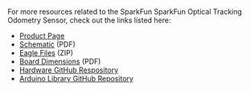 
<!-- This section should include all the relevant documentation and product files (Eagle files, schematic, datasheet(s), landing pages, etc. and any relevant tutorials to go beyond the Hookup Guide.) -->

For more resources related to the SparkFun SparkFun Optical Tracking Odometry Sensor, check out the links listed here: 

* [Product Page](https://www.sparkfun.com/products/24904)
* [Schematic](assets/board_files/24904_SparkFun_Optical_Tracking_Odometry_Sensor_Schematic.pdf) (PDF)
* [Eagle Files](assets/board_files/24904_SparkFun_Optical_Tracking_Odometry_Sensor_EagleFiles.zip) (ZIP)
* [Board Dimensions](assets/board_files/24904_SparkFun_Optical_Tracking_Odometry_Sensor_BoardOutline.png) (PDF)
* [Hardware GitHub Respository](https://github.com/sparkfun/SparkFun_Optical_Tracking_Odometry_Sensor)
* [Arduino Library GitHub Repository](https://github.com/sparkfun/SparkFun_Qwiic_OTOS_Arduino_Library)